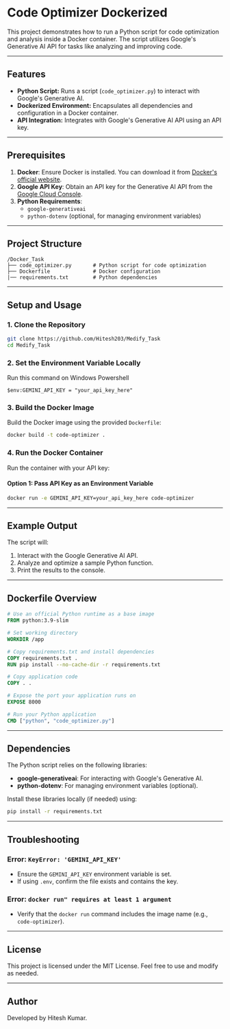 # Code Optimizer Dockerized

This project demonstrates how to run a Python script for code optimization and analysis inside a Docker container. The script utilizes Google's Generative AI API for tasks like analyzing and improving code.

---

## Features

- **Python Script:** Runs a script (`code_optimizer.py`) to interact with Google's Generative AI.
- **Dockerized Environment:** Encapsulates all dependencies and configuration in a Docker container.
- **API Integration:** Integrates with Google's Generative AI API using an API key.

---

## Prerequisites

1. **Docker**: Ensure Docker is installed. You can download it from [Docker's official website](https://www.docker.com/get-started/).
2. **Google API Key**: Obtain an API key for the Generative AI API from the [Google Cloud Console](https://console.cloud.google.com/).
3. **Python Requirements**:
   - `google-generativeai`
   - `python-dotenv` (optional, for managing environment variables)

---

## Project Structure

```
/Docker_Task
├── code_optimizer.py       # Python script for code optimization
├── Dockerfile              # Docker configuration
|── requirements.txt        # Python dependencies
```

---

## Setup and Usage

### 1. Clone the Repository
```bash
git clone https://github.com/Hitesh203/Medify_Task
cd Medify_Task
```

### 2. Set the Environment Variable Locally
Run this command on Windows Powershell
```env
$env:GEMINI_API_KEY = "your_api_key_here"

```

### 3. Build the Docker Image
Build the Docker image using the provided `Dockerfile`:
```bash
docker build -t code-optimizer .
```

### 4. Run the Docker Container
Run the container with your API key:

#### Option 1: Pass API Key as an Environment Variable
```bash
docker run -e GEMINI_API_KEY=your_api_key_here code-optimizer
```

---

## Example Output
The script will:
1. Interact with the Google Generative AI API.
2. Analyze and optimize a sample Python function.
3. Print the results to the console.

---

## Dockerfile Overview

```dockerfile
# Use an official Python runtime as a base image
FROM python:3.9-slim

# Set working directory
WORKDIR /app

# Copy requirements.txt and install dependencies
COPY requirements.txt .
RUN pip install --no-cache-dir -r requirements.txt

# Copy application code
COPY . .

# Expose the port your application runs on
EXPOSE 8000

# Run your Python application
CMD ["python", "code_optimizer.py"]

```

---

## Dependencies
The Python script relies on the following libraries:
- **google-generativeai**: For interacting with Google's Generative AI.
- **python-dotenv**: For managing environment variables (optional).

Install these libraries locally (if needed) using:
```bash
pip install -r requirements.txt
```

---

## Troubleshooting

### Error: `KeyError: 'GEMINI_API_KEY'`
- Ensure the `GEMINI_API_KEY` environment variable is set.
- If using `.env`, confirm the file exists and contains the key.

### Error: `docker run" requires at least 1 argument`
- Verify that the `docker run` command includes the image name (e.g., `code-optimizer`).

---

## License
This project is licensed under the MIT License. Feel free to use and modify as needed.

---

## Author
Developed by Hitesh Kumar.

